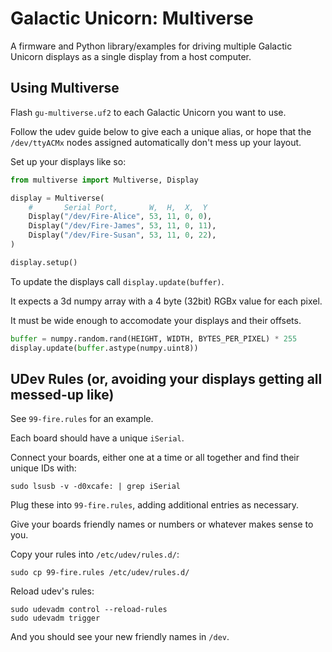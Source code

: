 # Galactic Unicorn: Multiverse

A firmware and Python library/examples for driving multiple Galactic Unicorn displays as a single display from a host computer.

## Using Multiverse

Flash `gu-multiverse.uf2` to each Galactic Unicorn you want to use.

Follow the udev guide below to give each a unique alias, or hope that the `/dev/ttyACMx` nodes assigned automatically don't mess up your layout.

Set up your displays like so:

```python
from multiverse import Multiverse, Display

display = Multiverse(
    #       Serial Port,       W,  H,  X,  Y
    Display("/dev/Fire-Alice", 53, 11, 0, 0),
    Display("/dev/Fire-James", 53, 11, 0, 11),
    Display("/dev/Fire-Susan", 53, 11, 0, 22),
)

display.setup()
```

To update the displays call `display.update(buffer)`.

It expects a 3d numpy array with a 4 byte (32bit) RGBx value for each pixel.

It must be wide enough to accomodate your displays and their offsets.

```python
buffer = numpy.random.rand(HEIGHT, WIDTH, BYTES_PER_PIXEL) * 255
display.update(buffer.astype(numpy.uint8))
```

## UDev Rules (or, avoiding your displays getting all messed-up like)

See `99-fire.rules` for an example.

Each board should have a unique `iSerial`.

Connect your boards, either one at a time or all together and find their unique IDs with:

```
sudo lsusb -v -d0xcafe: | grep iSerial
```

Plug these into `99-fire.rules`, adding additional entries as necessary.

Give your boards friendly names or numbers or whatever makes sense to you.

Copy your rules into `/etc/udev/rules.d/`:

```
sudo cp 99-fire.rules /etc/udev/rules.d/
```

Reload udev's rules:

```
sudo udevadm control --reload-rules
sudo udevadm trigger
```

And you should see your new friendly names in `/dev`.